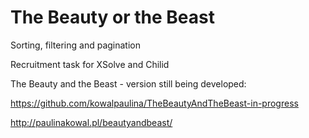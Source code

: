 # The Beauty or the Beast
Sorting, filtering and pagination

Recruitment task for XSolve and Chilid

The Beauty and the Beast - version still being developed:

https://github.com/kowalpaulina/TheBeautyAndTheBeast-in-progress

http://paulinakowal.pl/beautyandbeast/
